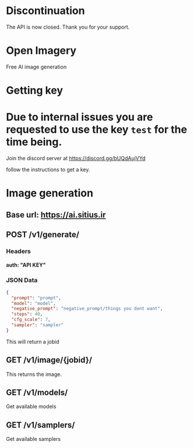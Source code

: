 # Discontinuation
The API is now closed. Thank you for your support.

# Open Imagery

Free AI image generation

# Getting key

# Due to internal issues you are requested to use the key `test` for the time being.

Join the discord server at 
https://discord.gg/bUQdAujVYd

follow the instructions to get a key.

# Image generation

## Base url: https://ai.sitius.ir

## POST /v1/generate/
### Headers
#### auth: "API KEY"
### JSON Data
```json
{
  "prompt": "prompt",
  "model": "model",
  "negative_prompt": "negative_prompt/things you dont want",
  "steps": 40,
  "cfg_scale": 7,
  "sampler": "sampler"
}
```

This will return a jobid

## GET /v1/image/{jobid}/
This returns the image.

## GET /v1/models/
Get available models

## GET /v1/samplers/
Get available samplers
